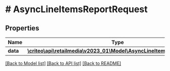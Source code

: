 # # AsyncLineItemsReportRequest

## Properties

Name | Type | Description | Notes
------------ | ------------- | ------------- | -------------
**data** | [**\criteo\api\retailmedia\v2023_01\Model\AsyncLineItemsReportResource**](AsyncLineItemsReportResource.md) |  | [optional]

[[Back to Model list]](../../README.md#models) [[Back to API list]](../../README.md#endpoints) [[Back to README]](../../README.md)
